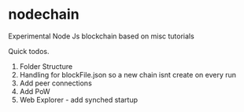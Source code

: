 # nodechain

Experimental Node Js blockchain based on misc tutorials

Quick todos.

1. Folder Structure
2. Handling for blockFile.json so a new chain isnt create on every run
3. Add peer connections
4. Add PoW
5. Web Explorer - add synched startup

